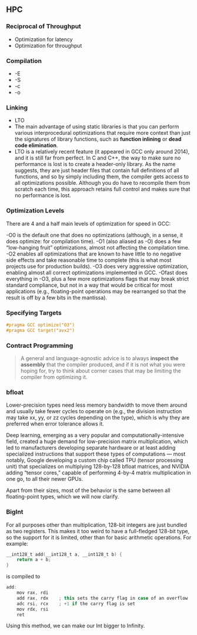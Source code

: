 ## HPC

### Reciprocal of Throughput

- Optimization for latency
- Optimization for throughput

### Compilation

-  -E
-  -S
-  -c
-  -o

### Linking

- LTO
- The main advantage of using static libraries is that you can perform various interprocedural optimizations that require more context than just the signatures of library functions, such as **function inlining** or **dead code elimination**.
- LTO is a relatively recent feature (it appeared in GCC only around 2014), and it is still far from perfect. In C and C++, the way to make sure no performance is lost is to create a header-only library. As the name suggests, they are just header files that contain full definitions of all functions, and so by simply including them, the compiler gets access to all optimizations possible. Although you do have to recompile them from scratch each time, this approach retains full control and makes sure that no performance is lost.

### Optimization Levels

There are 4 and a half main levels of optimization for speed in GCC:

-O0 is the default one that does no optimizations (although, in a sense, it does optimize: for compilation time).
-O1 (also aliased as -O) does a few “low-hanging fruit” optimizations, almost not affecting the compilation time.
-O2 enables all optimizations that are known to have little to no negative side effects and take reasonable time to complete (this is what most projects use for production builds).
-O3 does very aggressive optimization, enabling almost all correct optimizations implemented in GCC.
-Ofast does everything in -O3, plus a few more optimizations flags that may break strict standard compliance, but not in a way that would be critical for most applications (e.g., floating-point operations may be rearranged so that the result is off by a few bits in the mantissa).

### Specifying Targets

```c++
#pragma GCC optimize("O3")
#pragma GCC target("avx2")
```

### Contract Programming

> A general and language-agnostic advice is to always **inspect the assembly** that the compiler produced, and if it is not what you were hoping for, try to think about corner cases that may be limiting the compiler from optimizing it.

### bfloat

Lower-precision types need less memory bandwidth to move them around and usually take fewer cycles to operate on (e.g., the division instruction may take xx, yy, or zz cycles depending on the type), which is why they are preferred when error tolerance allows it.

Deep learning, emerging as a very popular and computationally-intensive field, created a huge demand for low-precision matrix multiplication, which led to manufacturers developing separate hardware or at least adding specialized instructions that support these types of computations — most notably, Google developing a custom chip called TPU (tensor processing unit) that specializes on multiplying 128-by-128 bfloat matrices, and NVIDIA adding “tensor cores,” capable of performing 4-by-4 matrix multiplication in one go, to all their newer GPUs.

Apart from their sizes, most of the behavior is the same between all floating-point types, which we will now clarify.


### BigInt

For all purposes other than multiplication, 128-bit integers are just bundled as two registers. This makes it too weird to have a full-fledged 128-bit type, so the support for it is limited, other than for basic arithmetic operations. For example:

```c++
__int128_t add(__int128_t a, __int128_t b) {
    return a + b;
}
```

is compiled to 

```c++
add:
    mov rax, rdi
    add rax, rdx    ; this sets the carry flag in case of an overflow
    adc rsi, rcx    ; +1 if the carry flag is set
    mov rdx, rsi
    ret
```

Using this method, we can make our Int bigger to Infinity.






